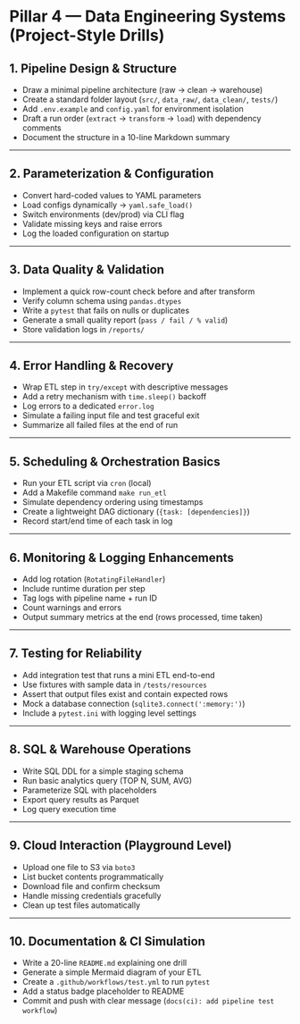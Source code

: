 # Pillar 4 — Data Engineering Systems (Project-Style Drills)


## 1. Pipeline Design & Structure
-   Draw a minimal pipeline architecture (raw → clean → warehouse)
-   Create a standard folder layout (`src/`, `data_raw/`, `data_clean/`, `tests/`)
-   Add `.env.example` and `config.yaml` for environment isolation
-   Draft a run order (`extract` → `transform` → `load`) with dependency comments
-   Document the structure in a 10-line Markdown summary

---

## 2. Parameterization & Configuration
-   Convert hard-coded values to YAML parameters
-   Load configs dynamically → `yaml.safe_load()`
-   Switch environments (dev/prod) via CLI flag
-   Validate missing keys and raise errors
-   Log the loaded configuration on startup

---

## 3. Data Quality & Validation
-   Implement a quick row-count check before and after transform
-   Verify column schema using `pandas.dtypes`
-   Write a `pytest` that fails on nulls or duplicates
-   Generate a small quality report (`pass / fail / % valid`)
-   Store validation logs in `/reports/`

---

## 4. Error Handling & Recovery
-   Wrap ETL step in `try/except` with descriptive messages
-   Add a retry mechanism with `time.sleep()` backoff
-   Log errors to a dedicated `error.log`
-   Simulate a failing input file and test graceful exit
-   Summarize all failed files at the end of run

---

## 5. Scheduling & Orchestration Basics
-   Run your ETL script via `cron` (local)
-   Add a Makefile command `make run_etl`
-   Simulate dependency ordering using timestamps
-   Create a lightweight DAG dictionary (`{task: [dependencies]}`)
-   Record start/end time of each task in log

---

## 6. Monitoring & Logging Enhancements
-   Add log rotation (`RotatingFileHandler`)
-   Include runtime duration per step
-   Tag logs with pipeline name + run ID
-   Count warnings and errors
-   Output summary metrics at the end (rows processed, time taken)

---

## 7. Testing for Reliability
-   Add integration test that runs a mini ETL end-to-end
-   Use fixtures with sample data in `/tests/resources`
-   Assert that output files exist and contain expected rows
-   Mock a database connection (`sqlite3.connect(':memory:')`)
-   Include a `pytest.ini` with logging level settings

---

## 8. SQL & Warehouse Operations
-   Write SQL DDL for a simple staging schema
-   Run basic analytics query (TOP N, SUM, AVG)
-   Parameterize SQL with placeholders
-   Export query results as Parquet
-   Log query execution time

---

## 9. Cloud Interaction (Playground Level)
-   Upload one file to S3 via `boto3`
-   List bucket contents programmatically
-   Download file and confirm checksum
-   Handle missing credentials gracefully
-   Clean up test files automatically

---

## 10. Documentation & CI Simulation
-   Write a 20-line `README.md` explaining one drill
-   Generate a simple Mermaid diagram of your ETL
-   Create a `.github/workflows/test.yml` to run `pytest`
-   Add a status badge placeholder to README
-   Commit and push with clear message (`docs(ci): add pipeline test workflow`)
